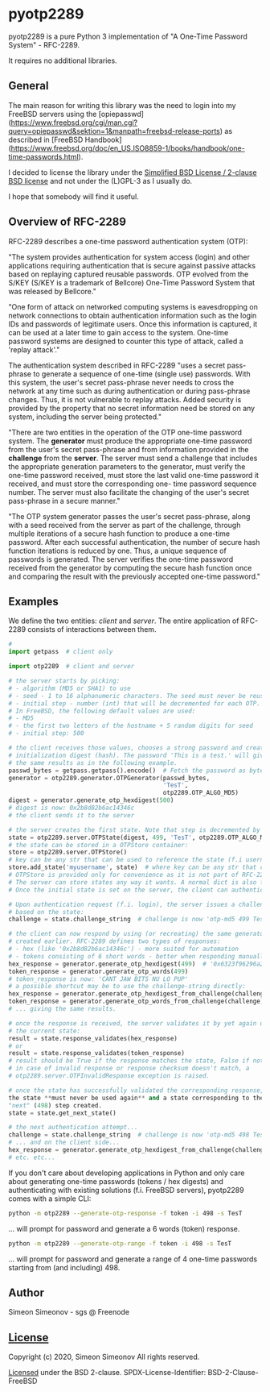 # pyotp2289

pyotp2289 is a pure Python 3 implementation of "A One-Time Password System" -
RFC-2289.

It requires no additional libraries.


## General

The main reason for writing this library was the need to login into my
FreeBSD servers using the [opiepasswd]
(https://www.freebsd.org/cgi/man.cgi?query=opiepasswd&sektion=1&manpath=freebsd-release-ports)
as described in [FreeBSD Handbook]
(https://www.freebsd.org/doc/en_US.ISO8859-1/books/handbook/one-time-passwords.html).

I decided to license the library under the
[Simplified BSD License / 2-clause BSD license](LICENSE) and not under the
(L)GPL-3 as I usually do.

I hope that somebody will find it useful.


## Overview of RFC-2289

RFC-2289 describes a one-time password authentication system (OTP):

"The system provides authentication for system access (login) and other
applications requiring authentication that is secure against passive attacks
based on replaying captured reusable passwords. OTP evolved from the S/KEY
(S/KEY is a trademark of Bellcore) One-Time Password System that was released
by Bellcore."

"One form of attack on networked computing systems is eavesdropping on
network connections to obtain authentication information such as the
login IDs and passwords of legitimate users. Once this information is
captured, it can be used at a later time to gain access to the
system. One-time password systems are designed to counter this type
of attack, called a 'replay attack'."

The authentication system described in RFC-2289 "uses a secret
pass-phrase to generate a sequence of one-time (single use)
passwords.  With this system, the user's secret pass-phrase never
needs to cross the network at any time such as during authentication
or during pass-phrase changes. Thus, it is not vulnerable to replay
attacks.  Added security is provided by the property that no secret
information need be stored on any system, including the server being
protected."

"There are two entities in the operation of the OTP one-time password
system. The **generator** must produce the appropriate one-time password
from the user's secret pass-phrase and from information provided in
the **challenge** from the **server**. The server must send a challenge that
includes the appropriate generation parameters to the generator, must
verify the one-time password received, must store the last valid
one-time password it received, and must store the corresponding one-
time password sequence number. The server must also facilitate the
changing of the user's secret pass-phrase in a secure manner."

"The OTP system generator passes the user's secret pass-phrase, along
with a seed received from the server as part of the challenge,
through multiple iterations of a secure hash function to produce a
one-time password. After each successful authentication, the number
of secure hash function iterations is reduced by one.  Thus, a unique
sequence of passwords is generated.  The server verifies the one-time
password received from the generator by computing the secure hash
function once and comparing the result with the previously accepted
one-time password."


## Examples

We define the two entities: *client* and *server*. The entire application of
RFC-2289 consists of interactions between them.

   ```python
   #
   import getpass  # client only

   import otp2289  # client and server

   # the server starts by picking:
   # - algorithm (MD5 or SHA1) to use
   # - seed - 1 to 16 alphanumeric characters. The seed must never be reused.
   # - initial step - number (int) that will be decremented for each OTP.
   # In FreeBSD, the following default values are used:
   # - MD5
   # - the first two letters of the hostname + 5 random digits for seed
   # - initial step: 500

   # the client receives those values, chooses a strong password and creates
   # initialization digest (hash). The password 'This is a test.' will give you
   # the same results as in the following example.
   passwd_bytes = getpass.getpass().encode()  # Fetch the password as bytes
   generator = otp2289.generator.OTPGenerator(passwd_bytes,
                                              'TesT',
                                              otp2289.OTP_ALGO_MD5)
   digest = generator.generate_otp_hexdigest(500)
   # digest is now: 0x2b8d82b6ac14346c
   # the client sends it to the server

   # the server creates the first state. Note that step is decremented by 1:
   state = otp2289.server.OTPState(digest, 499, 'TesT', otp2289.OTP_ALGO_MD5)
   # the state can be stored in a OTPStore container:
   store = otp2289.server.OTPStore()
   # key can be any str that can be used to reference the state (f.i username)
   store.add_state('myusername', state)  # where key can be any str that can be
   # OTPStore is provided only for convenience as it is not part of RFC-2289.
   # The server can store states any way it wants. A normal dict is also fine.
   # Once the initial state is set on the server, the client can authenticate.

   # Upon authentication request (f.i. login), the server issues a challenge
   # based on the state:
   challenge = state.challenge_string  # challenge is now 'otp-md5 499 TesT '

   # the client can now respond by using (or recreating) the same generator
   # created earlier. RFC-2289 defines two types of responses:
   # - hex (like '0x2b8d82b6ac14346c') - more suited for automation
   # - tokens consisting of 6 short words - better when responding manually
   hex_response = generator.generate_otp_hexdigest(499)  # '0x6323f96296a2526b'
   token_response = generator.generate_otp_words(499)
   # token_response is now: 'CANT JAW BITS NU LO PUP'
   # a possible shortcut may be to use the challenge-string directly:
   hex_response = generator.generate_otp_hexdigest_from_challenge(challenge)
   token_response = generator.generate_otp_words_from_challenge(challenge)
   # ... giving the same results.

   # once the response is received, the server validates it by yet again using
   # the current state:
   result = state.response_validates(hex_response)
   # or
   result = state.response_validates(token_response)
   # result should be True if the response matches the state, False if not
   # in case of invalid response or response checksum doesn't match, a
   # otp2289.server.OTPInvalidResponse exception is raised.

   # once the state has successfully validated the corresponding response,
   the state **must never be used again** and a state corresponding to the
   "next" (498) step created.
   state = state.get_next_state()

   # the next authentication attempt...
   challenge = state.challenge_string  # challenge is now 'otp-md5 498 TesT '
   # ... and on the client side...
   hex_response = generator.generate_otp_hexdigest_from_challenge(challenge)
   # etc. etc...
   ```

If you don't care about developing applications in Python and only care about
generating one-time passwords (tokens / hex digests) and authenticating with
existing solutions (f.i. FreeBSD servers), pyotp2289 comes with a simple CLI:

   ```bash
   python -m otp2289 --generate-otp-response -f token -i 498 -s TesT
   ```

... will prompt for password and generate a 6 words (token) response.

   ```bash
   python -m otp2289 --generate-otp-range -f token -i 498 -s TesT
   ```

... will prompt for password and generate a range of 4 one-time passwords
starting from (and including) 498.


## Author

Simeon Simeonov - sgs @ Freenode


## [License](LICENSE)

Copyright (c) 2020, Simeon Simeonov
All rights reserved.

[Licensed](LICENSE) under the BSD 2-clause.
SPDX-License-Identifier: BSD-2-Clause-FreeBSD
